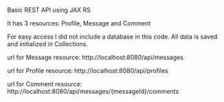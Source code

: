 Basic REST API using JAX RS

It has 3 resources: Profile, Message and Comment 

For easy access I did not include a database in this code. All data is saved and initialized in Collections.

url for Message resource: http://localhost:8080/api/messages

url for Profile resource: http://localhost:8080/api/profiles

url for Comment resource: http://localhost:8080/api/messages/{messageId}/comments
